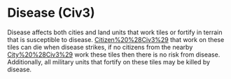 # Disease (Civ3)

Disease affects both cities and land units that work tiles or fortify in terrain that is susceptible to disease.
[Citizen%20%28Civ3%29](Citizens) that work on these tiles can die when disease strikes, if no citizens from the nearby [City%20%28Civ3%29](city) work these tiles then there is no risk from disease. Additionally, all military units that fortify on these tiles may be killed by disease.